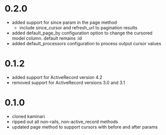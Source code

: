 # 0.2.0

* added support for since param in the page method
  * include since_cursor and refresh_url to pagination results
* added default_page_by configuration option to change the cursored model column. default remains :id
* added default_processors configuration to process output cursor values 

# 0.1.2

* added support for ActiveRecord version 4.2
* removed support for ActiveRecord versions 3.0 and 3.1

# 0.1.0

* cloned kaminari
* ripped out all non-rails, non-active_record methods
* updated page method to support cursors with before and after params
